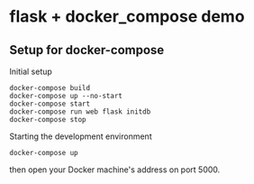 # flask + docker_compose demo #

## Setup for docker-compose ##

Initial setup

```
docker-compose build
docker-compose up --no-start
docker-compose start
docker-compose run web flask initdb
docker-compose stop
```

Starting the development environment

```
docker-compose up
```

then open your Docker machine's address on port 5000.
